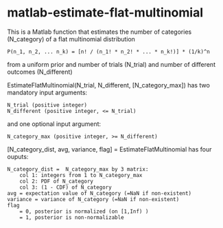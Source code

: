 matlab-estimate-flat-multinomial
================================

This is a Matlab function that estimates the number of categories (N_category) of a flat multinomial distribution

    P(n_1, n_2, ... n_k) = [n! / (n_1! * n_2! * ... * n_k!)] * (1/k)^n
  
from a uniform prior and number of trials (N_trial) and number of different outcomes (N_different)


EstimateFlatMultinomial(N_trial, N_different, [N_category_max])
has two mandatory input arguments:

    N_trial (positive integer)
    N_different (positive integer, <= N_trial)
  
and one optional input argument:

    N_category_max (positive integer, >= N_different)


[N_category_dist, avg, variance, flag] = EstimateFlatMultinomial 
has four ouputs:

    N_category_dist =  N_category_max by 3 matrix:
        col 1: integers from 1 to N_category_max
        col 2: PDF of N_category
        col 3: (1 - CDF) of N_category
    avg = expectation value of N_category (=NaN if non-existent)
    variance = variance of N_category (=NaN if non-existent)
    flag 
        = 0, posterior is normalized (on [1,Inf) )
        = 1, posterior is non-normalizable
